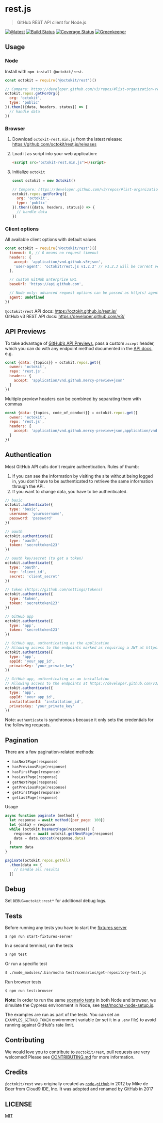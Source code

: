 # rest.js

> GitHub REST API client for Node.js

[![@latest](https://img.shields.io/npm/v/@octokit/rest.svg)](https://www.npmjs.com/package/@octokit/rest)
[![Build Status](https://travis-ci.org/octokit/rest.js.svg?branch=master)](https://travis-ci.org/octokit/rest.js)
[![Coverage Status](https://coveralls.io/repos/github/octokit/rest.js/badge.svg)](https://coveralls.io/github/octokit/rest.js)
[![Greenkeeper](https://badges.greenkeeper.io/octokit/rest.js.svg)](https://greenkeeper.io/)

## Usage

### Node

Install with `npm install @octokit/rest`.

```js
const octokit = require('@octokit/rest')()

// Compare: https://developer.github.com/v3/repos/#list-organization-repositories
octokit.repos.getForOrg({
  org: 'octokit',
  type: 'public'
}).then(({data, headers, status}) => {
  // handle data
})
```

### Browser

1. Download `octokit-rest.min.js` from the latest release: https://github.com/octokit/rest.js/releases

2. Load it as script into your web application:

   ```html
   <script src="octokit-rest.min.js"></script>
   ```

3. Initialize `octokit`

   ```js
   const octokit = new Octokit()

   // Compare: https://developer.github.com/v3/repos/#list-organization-repositories
   octokit.repos.getForOrg({
     org: 'octokit',
     type: 'public'
   }).then(({data, headers, status}) => {
     // handle data
   })
   ```

### Client options

All available client options with default values

<!-- HEADS UP: when changing the options for the constructor, make sure to also
     update the type definition templates in scripts/templates/* -->
```js
const octokit = require('@octokit/rest')({
  timeout: 0, // 0 means no request timeout
  headers: {
    accept: 'application/vnd.github.v3+json',
    'user-agent': 'octokit/rest.js v1.2.3' // v1.2.3 will be current version
  },

  // custom GitHub Enterprise URL
  baseUrl: 'https://api.github.com',

  // Node only: advanced request options can be passed as http(s) agent
  agent: undefined
})
```

`@octokit/rest` API docs: https://octokit.github.io/rest.js/  
GitHub v3 REST API docs: https://developer.github.com/v3/

## API Previews

To take advantage of [GitHub’s API Previews](https://developer.github.com/v3/previews/),
pass a custom `accept` header, which you can do with any endpoint method documented
in the [API docs](https://octokit.github.io/rest.js/), e.g.

```js
const {data: {topics}} = octokit.repos.get({
  owner: 'octokit',
  repo: 'rest.js',
  headers: {
    accept: 'application/vnd.github.mercy-preview+json'
  }
})
```

Multiple preview headers can be combined by separating them with commas

```js
const {data: {topics, code_of_conduct}} = octokit.repos.get({
  owner: 'octokit',
  repo: 'rest.js',
  headers: {
    accept: 'application/vnd.github.mercy-preview+json,application/vnd.github.scarlet-witch-preview+json'
  }
})
```

## Authentication

Most GitHub API calls don't require authentication. Rules of thumb:

1. If you can see the information by visiting the site without being logged in, you don't have to be authenticated to retrieve the same information through the API.
2. If you want to change data, you have to be authenticated.

```javascript
// basic
octokit.authenticate({
  type: 'basic',
  username: 'yourusername',
  password: 'password'
})

// oauth
octokit.authenticate({
  type: 'oauth',
  token: 'secrettoken123'
})

// oauth key/secret (to get a token)
octokit.authenticate({
  type: 'oauth',
  key: 'client_id',
  secret: 'client_secret'
})

// token (https://github.com/settings/tokens)
octokit.authenticate({
  type: 'token',
  token: 'secrettoken123'
})

// GitHub app
octokit.authenticate({
  type: 'app',
  token: 'secrettoken123'
})

// GitHub app, authenticating as the application
// Allowing access to the endpoints marked as requiring a JWT at https://developer.github.com/v3/apps/
octokit.authenticate({
  type: 'app',
  appId: 'your_app_id',
  privateKey: 'your_private_key'
})

// GitHub app, authenticating as an installation
// Allowing access to the endpoints at https://developer.github.com/v3/apps/available-endpoints/
octokit.authenticate({
  type: 'app',
  appId: 'your_app_id',
  installationId: 'installation_id',
  privateKey: 'your_private_key'
})
```

Note: `authenticate` is synchronous because it only sets the credentials
for the following requests.

## Pagination

There are a few pagination-related methods:

- `hasNextPage(response)`
- `hasPreviousPage(response)`
- `hasFirstPage(response)`
- `hasLastPage(response)`
- `getNextPage(response)`
- `getPreviousPage(response)`
- `getFirstPage(response)`
- `getLastPage(response)`

Usage

```js
async function paginate (method) {
  let response = await method({per_page: 100})
  let {data} = response
  while (octokit.hasNextPage(response)) {
    response = await octokit.getNextPage(response)
    data = data.concat(response.data)
  }
  return data
}

paginate(octokit.repos.getAll)
  .then(data => {
    // handle all results
  })
```

## Debug

Set `DEBUG=octokit:rest*` for additional debug logs.

## Tests

Before running any tests you have to start the [fixtures server](https://github.com/octokit/fixtures-server)

```
$ npm run start-fixtures-server
```

In a second terminal, run the tests

```bash
$ npm test
```

Or run a specific test

```bash
$ ./node_modules/.bin/mocha test/scenarios/get-repository-test.js
```

Run browser tests

```bash
$ npm run test:browser
```

**Note**: In order to run the same [scenario tests](test/scenarios) in both Node
and browser, we simulate the Cypress environment in Node, see [test/mocha-node-setup.js](test/mocha-node-setup.js).

The examples are run as part of the tests. You can set an `EXAMPLES_GITHUB_TOKEN` environment
variable (or set it in a `.env` file) to avoid running against GitHub's rate limit.

## Contributing

We would love you to contribute to `@octokit/rest`, pull requests are very welcomed!
Please see [CONTRIBUTING.md](CONTRIBUTING.md) for more information.

## Credits

`@octokit/rest` was originally created as [`node-github`](https://www.npmjs.com/package/github)
in 2012 by Mike de Boer from Cloud9 IDE, Inc.
It was adopted and renamed by GitHub in 2017

## LICENSE

[MIT](LICENSE)
